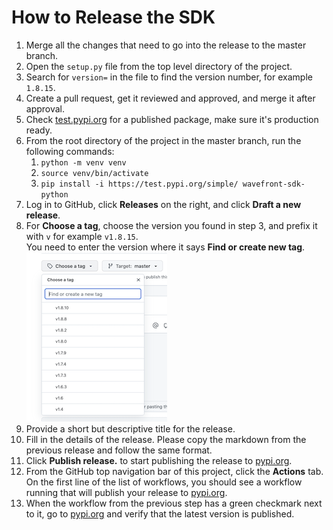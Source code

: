 # How to Release the SDK

1. Merge all the changes that need to go into the release to the master branch.
2. Open the `setup.py` file from the top level directory of the project.
3. Search for `version=` in the file to find the version number, for example `1.8.15`.
4. Create a pull request, get it reviewed and approved, and merge it after approval.
5. Check [test.pypi.org](https://test.pypi.org/project/wavefront-sdk-python) for a published package, make sure it's production ready.
6. From the root directory of the project in the master branch, run the following commands:
    1. `python -m venv venv`
    2. `source venv/bin/activate`
    3. `pip install -i https://test.pypi.org/simple/ wavefront-sdk-python`
7. Log in to GitHub, click **Releases** on the right, and click **Draft a new release**.
8. For **Choose a tag**, choose the version you found in step 3, and prefix it with `v` for example `v1.8.15`.  
   You need to enter the version where it says **Find or create new tag**.  
   ![A diagram that shows how to choose version](images/choose-version.png)
9. Provide a short but descriptive title for the release.
10. Fill in the details of the release. Please copy the markdown from the previous release and follow the same format.
11. Click **Publish release.** to start publishing the release to [pypi.org](https://pypi.org/).
12. From the GitHub top navigation bar of this project, click the **Actions** tab. On the first line of the list of workflows, you should see a workflow running that will publish your release to [pypi.org](https://pypi.org/).
13. When the workflow from the previous step has a green checkmark next to it, go to [pypi.org](https://pypi.org/project/wavefront-sdk-python/) and verify that the latest version is published.
